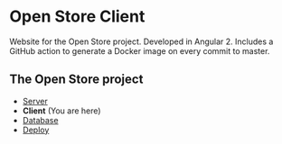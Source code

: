 # Open Store Client

Website for the Open Store project. Developed in Angular 2.
Includes a GitHub action to generate a Docker image on every commit to master.

## The Open Store project

- [Server](https://github.com/rcopstein/open-store-server)
- **Client** (You are here)
- [Database](https://github.com/rcopstein/open-store-database)
- [Deploy](https://github.com/rcopstein/open-store-deploy)
